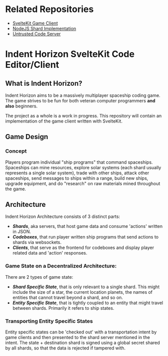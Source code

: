 # Related Repositories

- [SvelteKit Game Client](https://github.com/ikealmighty/indenthorizon-www)
- [NodeJS Shard Implementation](https://github.com/ikealmighty/indenthorizon-shard)
- [Untrusted Code Server](https://github.com/ikealmighty/indenthorizon-codebox)

# Indent Horizon SvelteKit Code Editor/Client

## What is Indent Horizon?

Indent Horizon aims to be a massively multiplayer spaceship coding game. The game strives to be fun for both veteran computer programmers **and also** beginners.

The project as a whole is a work in progress. This repository will contain an implementation of the game client written with SvelteKit.

## Game Design

### Concept

Players program individual "ship programs" that command spaceships. Spaceships can mine resources, explore solar systems (each shard usually represents a single solar system), trade with other ships, attack other spaceships, send messages to ships within a range, build new ships, upgrade equipment, and do "research" on raw materials mined throughout the game.

## Architecture

Indent Horizon Architecture consists of 3 distinct parts:

- **_Shards_**, aka servers, that host game data and consume 'actions' written in JSON.
- **_Codeboxes_**, that run player written ship programs that send actions to shards via websockets.
- **_Clients_**, that serve as the frontend for codeboxes and display player related data and 'action' responses.

### Game State on a Decentralized Architecture:

There are 2 types of game state:

- **_Shard Specific State_**, that is only relevant to a single shard. This might include the size of a star, the current location planets, the names of entities that cannot travel beyond a shard, and so on.
- **_Entity Specific State_**, that is tightly coupled to an entity that might travel between shards. Primarily it refers to ship states.

### Transporting Entity Specific States

Entity specific states can be 'checked out' with a transportation intent by game clients and then presented to the shard server mentioned in the intent. The state + destination shard is signed using a global secret shared by all shards, so that the data is rejected if tampered with.
